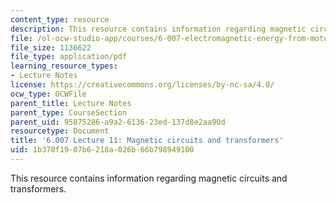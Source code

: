 ```yaml
---
content_type: resource
description: This resource contains information regarding magnetic circuits and transformers.
file: /ol-ocw-studio-app/courses/6-007-electromagnetic-energy-from-motors-to-lasers-spring-2011/1b370f1907b6218a026b66b798949100_MIT6_007S11_lec11.pdf
file_size: 1136622
file_type: application/pdf
learning_resource_types:
- Lecture Notes
license: https://creativecommons.org/licenses/by-nc-sa/4.0/
ocw_type: OCWFile
parent_title: Lecture Notes
parent_type: CourseSection
parent_uid: 95875286-a9a2-6136-23ed-137d8e2aa90d
resourcetype: Document
title: '6.007 Lecture 11: Magnetic circuits and transformers'
uid: 1b370f19-07b6-218a-026b-66b798949100
---
```

This resource contains information regarding magnetic circuits and transformers.